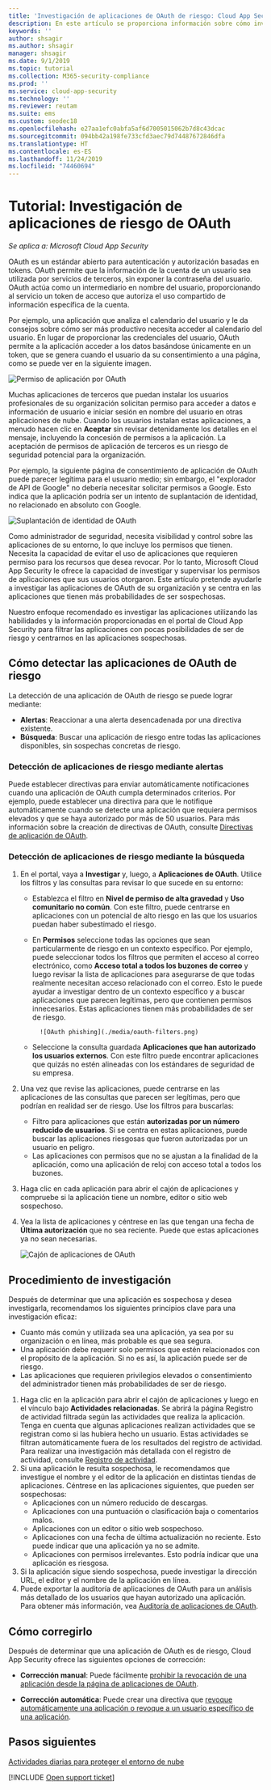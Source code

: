 ```yaml
---
title: 'Investigación de aplicaciones de OAuth de riesgo: Cloud App Security | Microsoft Docs'
description: En este artículo se proporciona información sobre cómo investigar las aplicaciones de riesgo de OAuth en Cloud App Security.
keywords: ''
author: shsagir
ms.author: shsagir
manager: shsagir
ms.date: 9/1/2019
ms.topic: tutorial
ms.collection: M365-security-compliance
ms.prod: ''
ms.service: cloud-app-security
ms.technology: ''
ms.reviewer: reutam
ms.suite: ems
ms.custom: seodec18
ms.openlocfilehash: e27aa1efc0abfa5af6d7005015062b7d8c43dcac
ms.sourcegitcommit: 094bb42a198fe733cfd3aec79d74487672846dfa
ms.translationtype: HT
ms.contentlocale: es-ES
ms.lasthandoff: 11/24/2019
ms.locfileid: "74460694"
---
```

# <a name="tutorial-investigate-risky-oauth-apps"></a>Tutorial: Investigación de aplicaciones de riesgo de OAuth

*Se aplica a: Microsoft Cloud App Security*

OAuth es un estándar abierto para autenticación y autorización basadas en tokens. OAuth permite que la información de la cuenta de un usuario sea utilizada por servicios de terceros, sin exponer la contraseña del usuario. OAuth actúa como un intermediario en nombre del usuario, proporcionando al servicio un token de acceso que autoriza el uso compartido de información específica de la cuenta.

Por ejemplo, una aplicación que analiza el calendario del usuario y le da consejos sobre cómo ser más productivo necesita acceder al calendario del usuario. En lugar de proporcionar las credenciales del usuario, OAuth permite a la aplicación acceder a los datos basándose únicamente en un token, que se genera cuando el usuario da su consentimiento a una página, como se puede ver en la siguiente imagen.

 ![Permiso de aplicación por OAuth](./media/oauth-permission.png)

Muchas aplicaciones de terceros que puedan instalar los usuarios profesionales de su organización solicitan permiso para acceder a datos e información de usuario e iniciar sesión en nombre del usuario en otras aplicaciones de nube. Cuando los usuarios instalan estas aplicaciones, a menudo hacen clic en **Aceptar** sin revisar detenidamente los detalles en el mensaje, incluyendo la concesión de permisos a la aplicación. La aceptación de permisos de aplicación de terceros es un riesgo de seguridad potencial para la organización.

Por ejemplo, la siguiente página de consentimiento de aplicación de OAuth puede parecer legítima para el usuario medio; sin embargo, el "explorador de API de Google" no debería necesitar solicitar permisos a Google. Esto indica que la aplicación podría ser un intento de suplantación de identidad, no relacionado en absoluto con Google.

![Suplantación de identidad de OAuth](./media/oauth-phishing.png)

Como administrador de seguridad, necesita visibilidad y control sobre las aplicaciones de su entorno, lo que incluye los permisos que tienen. Necesita la capacidad de evitar el uso de aplicaciones que requieren permiso para los recursos que desea revocar. Por lo tanto, Microsoft Cloud App Security le ofrece la capacidad de investigar y supervisar los permisos de aplicaciones que sus usuarios otorgaron. Este artículo pretende ayudarle a investigar las aplicaciones de OAuth de su organización y se centra en las aplicaciones que tienen más probabilidades de ser sospechosas.

Nuestro enfoque recomendado es investigar las aplicaciones utilizando las habilidades y la información proporcionadas en el portal de Cloud App Security para filtrar las aplicaciones con pocas posibilidades de ser de riesgo y centrarnos en las aplicaciones sospechosas.

## <a name="how-to-detect-risky-oauth-apps"></a>Cómo detectar las aplicaciones de OAuth de riesgo

La detección de una aplicación de OAuth de riesgo se puede lograr mediante:

- **Alertas**: Reaccionar a una alerta desencadenada por una directiva existente.
- **Búsqueda**: Buscar una aplicación de riesgo entre todas las aplicaciones disponibles, sin sospechas concretas de riesgo.

### <a name="detect-risky-apps-using-alerts"></a>Detección de aplicaciones de riesgo mediante alertas

Puede establecer directivas para enviar automáticamente notificaciones cuando una aplicación de OAuth cumpla determinados criterios. Por ejemplo, puede establecer una directiva para que le notifique automáticamente cuando se detecte una aplicación que requiera permisos elevados y que se haya autorizado por más de 50 usuarios. Para más información sobre la creación de directivas de OAuth, consulte [Directivas de aplicación de OAuth](app-permission-policy.md).

### <a name="detect-risky-apps-by-hunting"></a>Detección de aplicaciones de riesgo mediante la búsqueda

1. En el portal, vaya a **Investigar** y, luego, a **Aplicaciones de OAuth**. Utilice los filtros y las consultas para revisar lo que sucede en su entorno:

    - Establezca el filtro en **Nivel de permiso de alta gravedad** y **Uso comunitario no común**. Con este filtro, puede centrarse en aplicaciones con un potencial de alto riesgo en las que los usuarios puedan haber subestimado el riesgo.
    - En **Permisos** seleccione todas las opciones que sean particularmente de riesgo en un contexto específico. Por ejemplo, puede seleccionar todos los filtros que permiten el acceso al correo electrónico, como **Acceso total a todos los buzones de correo** y luego revisar la lista de aplicaciones para asegurarse de que todas realmente necesitan acceso relacionado con el correo. Esto le puede ayudar a investigar dentro de un contexto específico y a buscar aplicaciones que parecen legítimas, pero que contienen permisos innecesarios. Estas aplicaciones tienen más probabilidades de ser de riesgo.

            ![OAuth phishing](./media/oauth-filters.png)

    - Seleccione la consulta guardada **Aplicaciones que han autorizado los usuarios externos**. Con este filtro puede encontrar aplicaciones que quizás no estén alineadas con los estándares de seguridad de su empresa.
1. Una vez que revise las aplicaciones, puede centrarse en las aplicaciones de las consultas que parecen ser legítimas, pero que podrían en realidad ser de riesgo. Use los filtros para buscarlas:
    - Filtro para aplicaciones que están **autorizadas por un número reducido de usuarios**. Si se centra en estas aplicaciones, puede buscar las aplicaciones riesgosas que fueron autorizadas por un usuario en peligro.
    - Las aplicaciones con permisos que no se ajustan a la finalidad de la aplicación, como una aplicación de reloj con acceso total a todos los buzones.
1. Haga clic en cada aplicación para abrir el cajón de aplicaciones y compruebe si la aplicación tiene un nombre, editor o sitio web sospechoso.
1. Vea la lista de aplicaciones y céntrese en las que tengan una fecha de **Última autorización** que no sea reciente. Puede que estas aplicaciones ya no sean necesarias.

    ![Cajón de aplicaciones de OAuth](./media/oauth-drawer.png)

## <a name="how-to-investigate"></a>Procedimiento de investigación

Después de determinar que una aplicación es sospechosa y desea investigarla, recomendamos los siguientes principios clave para una investigación eficaz:

- Cuanto más común y utilizada sea una aplicación, ya sea por su organización o en línea, más probable es que sea segura.
- Una aplicación debe requerir solo permisos que estén relacionados con el propósito de la aplicación. Si no es así, la aplicación puede ser de riesgo.
- Las aplicaciones que requieren privilegios elevados o consentimiento del administrador tienen más probabilidades de ser de riesgo.

1. Haga clic en la aplicación para abrir el cajón de aplicaciones y luego en el vínculo bajo **Actividades relacionadas**. Se abrirá la página Registro de actividad filtrada según las actividades que realiza la aplicación. Tenga en cuenta que algunas aplicaciones realizan actividades que se registran como si las hubiera hecho un usuario. Estas actividades se filtran automáticamente fuera de los resultados del registro de actividad. Para realizar una investigación más detallada con el registro de actividad, consulte [Registro de actividad](activity-filters.md).
1. Si una aplicación le resulta sospechosa, le recomendamos que investigue el nombre y el editor de la aplicación en distintas tiendas de aplicaciones. Céntrese en las aplicaciones siguientes, que pueden ser sospechosas:
    - Aplicaciones con un número reducido de descargas.
    - Aplicaciones con una puntuación o clasificación baja o comentarios malos.
    - Aplicaciones con un editor o sitio web sospechoso.
    - Aplicaciones con una fecha de última actualización no reciente. Esto puede indicar que una aplicación ya no se admite.
    - Aplicaciones con permisos irrelevantes. Esto podría indicar que una aplicación es riesgosa.
1. Si la aplicación sigue siendo sospechosa, puede investigar la dirección URL, el editor y el nombre de la aplicación en línea.
1. Puede exportar la auditoría de aplicaciones de OAuth para un análisis más detallado de los usuarios que hayan autorizado una aplicación. Para obtener más información, vea [Auditoría de aplicaciones de OAuth](manage-app-permissions.md#oauth-app-auditing).

## <a name="how-to-remediate"></a>Cómo corregirlo

Después de determinar que una aplicación de OAuth es de riesgo, Cloud App Security ofrece las siguientes opciones de corrección:

- **Corrección manual**: Puede fácilmente [prohibir la revocación de una aplicación desde la página de aplicaciones de OAuth](manage-app-permissions.md#ban-or-approve-an-app).

- **Corrección automática**: Puede crear una directiva que [revoque automáticamente una aplicación o revoque a un usuario específico de una aplicación](app-permission-policy.md).

## <a name="next-steps"></a>Pasos siguientes

[Actividades diarias para proteger el entorno de nube](daily-activities-to-protect-your-cloud-environment.md)

[!INCLUDE [Open support ticket](includes/support.md)]

